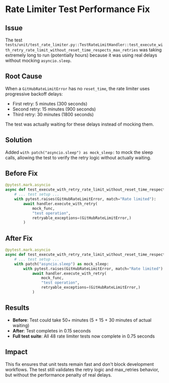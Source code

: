 # Rate Limiter Test Performance Fix

## Issue
The test `tests/unit/test_rate_limiter.py::TestRateLimitHandler::test_execute_with_retry_rate_limit_without_reset_time_respects_max_retries` was taking extremely long to run (potentially hours) because it was using real delays without mocking `asyncio.sleep`.

## Root Cause
When a `GitHubRateLimitError` has no `reset_time`, the rate limiter uses progressive backoff delays:
- First retry: 5 minutes (300 seconds)
- Second retry: 15 minutes (900 seconds) 
- Third retry: 30 minutes (1800 seconds)

The test was actually waiting for these delays instead of mocking them.

## Solution
Added `with patch("asyncio.sleep") as mock_sleep:` to mock the sleep calls, allowing the test to verify the retry logic without actually waiting.

## Before Fix
```python
@pytest.mark.asyncio
async def test_execute_with_retry_rate_limit_without_reset_time_respects_max_retries(self):
    # ... test setup ...
    with pytest.raises(GitHubRateLimitError, match="Rate limited"):
        await handler.execute_with_retry(
            mock_func,
            "test operation", 
            retryable_exceptions=(GitHubRateLimitError,)
        )
```

## After Fix
```python
@pytest.mark.asyncio
async def test_execute_with_retry_rate_limit_without_reset_time_respects_max_retries(self):
    # ... test setup ...
    with patch("asyncio.sleep") as mock_sleep:
        with pytest.raises(GitHubRateLimitError, match="Rate limited"):
            await handler.execute_with_retry(
                mock_func,
                "test operation",
                retryable_exceptions=(GitHubRateLimitError,)
            )
```

## Results
- **Before**: Test could take 50+ minutes (5 + 15 + 30 minutes of actual waiting)
- **After**: Test completes in 0.15 seconds
- **Full test suite**: All 48 rate limiter tests now complete in 0.75 seconds

## Impact
This fix ensures that unit tests remain fast and don't block development workflows. The test still validates the retry logic and max_retries behavior, but without the performance penalty of real delays.